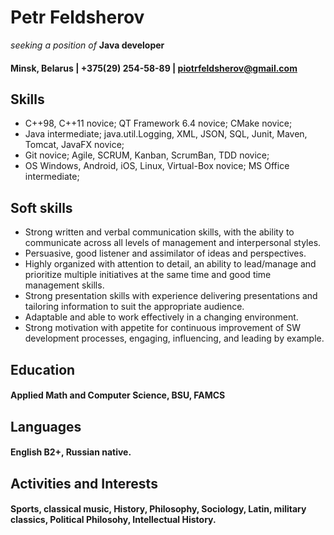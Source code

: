 # Petr Feldsherov
*seeking a position of* **Java developer**
#### Minsk, Belarus | +375(29) 254-58-89 | piotrfeldsherov@gmail.com

## Skills

- C++98, C++11 novice; QT Framework 6.4 novice; CMake novice;
- Java intermediate; java.util.Logging, XML, JSON, SQL, Junit, Maven, Tomcat, JavaFX novice;
- Git novice; Agile, SCRUM, Kanban, ScrumBan, TDD novice;
- OS Windows, Android, iOS, Linux, Virtual-Box novice; MS Office intermediate;

## Soft skills
 - Strong written and verbal communication skills, with the ability to communicate across all levels of management and interpersonal styles.
 - Persuasive, good listener and assimilator of ideas and perspectives.
 - Highly organized with attention to detail, an ability to lead/manage and prioritize multiple initiatives at the same time and good time management skills.
 - Strong presentation skills with experience delivering presentations and tailoring information to suit the appropriate audience.
 - Adaptable and able to work effectively in a changing environment.
 - Strong motivation with appetite for continuous improvement of SW development processes, engaging, influencing, and leading by example.


## Education

#### Applied Math and Computer Science, BSU, FAMCS

## Languages

#### English B2+, Russian native.

## Activities and Interests

#### Sports, classical music, History, Philosophy, Sociology, Latin, military classics, Political Philosohy, Intellectual History.
